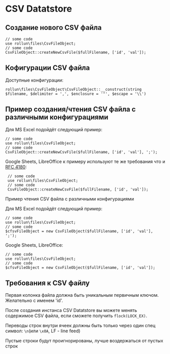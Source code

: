 # CSV Datatstore #

## Создание нового CSV файла ##

    // some code
    use rollun\files\CsvFileObject;
    // some code
    CsvFileObject::createNewCsvFile($fullFilename, ['id', 'val']);

## Кофигурации CSV файла ##

Доступные конфигурации:

    rollun\files\CsvFileObject\CsvFileObject::__construct(string $filename, $delimiter = ',', $enclosure = '"', $escape = '\\')

## Пример создания/чтения CSV файла с различными конфигурациями

Для MS Excel подойдёт следующий пример:
    
    // some code
    use rollun\files\CsvFileObject;
    // some code
    CsvFileObject::createNewCsvFile($fullFilename, ['id', 'val'], ';');
 
Google Sheets, LibreOffice к примеру используют те же требования что и [RFC 4180](https://tools.ietf.org/html/rfc4180):
     
     // some code
     use rollun\files\CsvFileObject;
     // some code
     CsvFileObject::createNewCsvFile($fullFilename, ['id', 'val']);
    
Пример чтения CSV файла с различными конфигурациями

Для MS Excel подойдёт следующий пример:
    
    // some code
    use rollun\files\CsvFileObject;
    // some code
    $cfsvFileObject = new CsvFileObject($fullFilename, ['id', 'val'], ';');
    
Google Sheets, LibreOffice:
    
    // some code
    use rollun\files\CsvFileObject;
    // some code
    $cfsvFileObject = new CsvFileObject($fullFilename, ['id', 'val']);
        

## Требования к CSV файлу ##

Первая колонка файла должна быть уникальным первичным ключом.  Желательно с именем 'id'.

После создания инстанса CSV Datatstore вы можете менять содержимое CSV файла, если сможете получить `flock(LOCK_EX)`.

Переводы строк внутри ячеек должны быть только через один спец символ: `\n`(или `\x0A`, LF - line feed)

Пустые строки будут проигнорированы, лучше воздержаться от пустых строк


